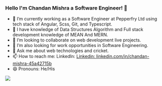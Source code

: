 ### Hello I'm Chandan Mishra a Software Engineer! 👋

- 🔭 I’m currently working as a Software Engineer at Pepperfry Ltd using tech stack of Angular, Scss, Git, and Typescript.
- 🌱 I have knowledge of Data Structures Algorithm and Full stack development knowledge of MEAN And MERN.
- 👯 I’m looking to collaborate on web development live projects.
- 🤔 I’m also looking for work opportunities in Software Engineering.
- 💬 Ask me about web technologies and cricket.
- 📫 How to reach me: LinkedIn: [Linkedin: linkedin.com/in/chandan-mishra-45a42715b](https://www.linkedin.com/in/chandan-mishra-45a42715b)
- 😄 Pronouns: He/His


<img src = "https://github-readme-stats.vercel.app/api?username=Gmishra2000&&show_icons=true&title_color=ffffff&icon_color=bb2acf&text_color=daf7dc&bg_color=191919">
